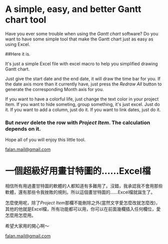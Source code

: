 # A simple, easy, and better Gantt chart tool

Have you ever some trouble when using the *Gantt chart* software?
Do you want to have some simple tool that make the Gantt chart just as easy as using Excel.

##Here it is.

It's just a simple Excel file with excel macro to help you simplified drawing Gantt chart.

Just give the start date and the end date, it will draw the time bar for you.
If the date axis more than it currently have, just press the *Redraw All* button to generate the corresponding Month axis for you.

If you want to have a colorful life, just change the text color in your project item.
If you want to hide someting, group something, it's just excel. Just do it.
If you want to add a column, just do it. If you want to link dates, just do it.

### But *never* delete the row with *Project Item*. The calculation depends on it.

Hope all of you will enjoy this little tool.


falan.mail@gmail.com

# 一個超級好用畫甘特圖的......Excel檔

相信所有用過畫甘特圖的軟體的人都知道有多難用了。沒錯，我承認我不會用那些軟體，還有那些令我挫敗的規則。所以這個畫甘特圖的......Excel檔就誕生了。

怎麼使用呢，除了*Project Item*那欄不能刪除之外(當然文字愛怎麼改就怎麼改)，其他的他就是Excel檔，所有功能都可以用，你可以在前面幾欄插入任何欄位，愛怎麼用怎麼用。

希望大家用的開心啊～

falan.mail@gmail.com



